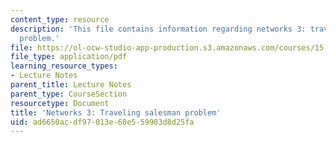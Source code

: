 ```yaml
---
content_type: resource
description: 'This file contains information regarding networks 3: traveling salesman
  problem.'
file: https://ol-ocw-studio-app-production.s3.amazonaws.com/courses/15-053-optimization-methods-in-management-science-spring-2013/ad6650acdf97013e60e559903d8d25fa_MIT15_053S13_lec17.pdf
file_type: application/pdf
learning_resource_types:
- Lecture Notes
parent_title: Lecture Notes
parent_type: CourseSection
resourcetype: Document
title: 'Networks 3: Traveling salesman problem'
uid: ad6650ac-df97-013e-60e5-59903d8d25fa
---
```

